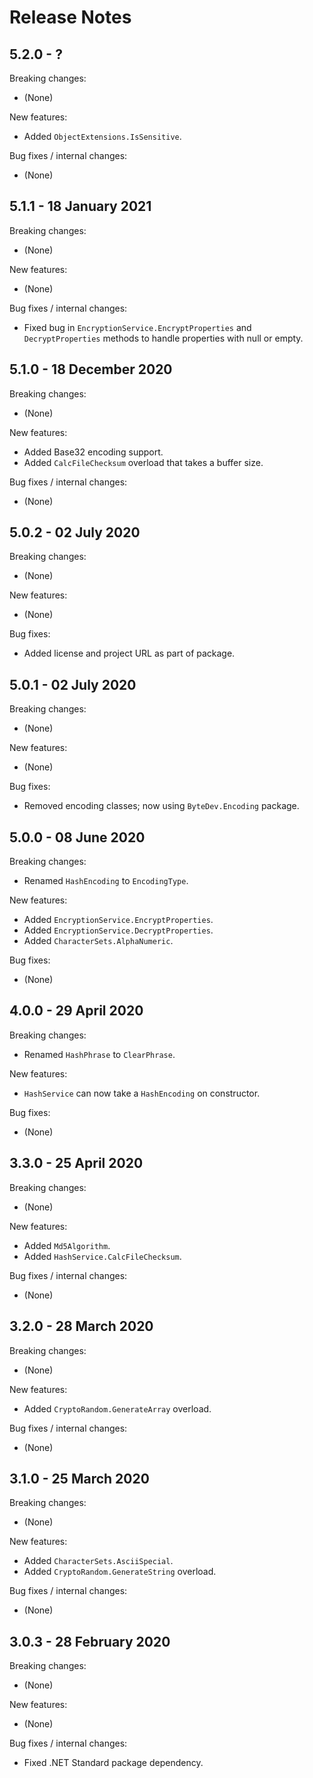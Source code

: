 # Release Notes

## 5.2.0 - ?

Breaking changes:
- (None)

New features:
- Added `ObjectExtensions.IsSensitive`.

Bug fixes / internal changes:
- (None)

## 5.1.1 - 18 January 2021

Breaking changes:
- (None)

New features:
- (None)

Bug fixes / internal changes:
- Fixed bug in `EncryptionService.EncryptProperties` and `DecryptProperties` methods to handle properties with null or empty.

## 5.1.0 - 18 December 2020

Breaking changes:
- (None)

New features:
- Added Base32 encoding support.
- Added `CalcFileChecksum` overload that takes a buffer size.

Bug fixes / internal changes:
- (None)

## 5.0.2 - 02 July 2020

Breaking changes:
- (None)

New features:
- (None)

Bug fixes:
- Added license and project URL as part of package.

## 5.0.1 - 02 July 2020

Breaking changes:
- (None)

New features:
- (None)

Bug fixes:
- Removed encoding classes; now using `ByteDev.Encoding` package.

## 5.0.0 - 08 June 2020

Breaking changes:
- Renamed `HashEncoding` to `EncodingType`.

New features:
- Added `EncryptionService.EncryptProperties`.
- Added `EncryptionService.DecryptProperties`.
- Added `CharacterSets.AlphaNumeric`.

Bug fixes:
- (None)

## 4.0.0 - 29 April 2020

Breaking changes:
- Renamed `HashPhrase` to `ClearPhrase`.

New features:
- `HashService` can now take a `HashEncoding` on constructor.

Bug fixes:
- (None)

## 3.3.0 - 25 April 2020

Breaking changes:
- (None)

New features:
- Added `Md5Algorithm`.
- Added `HashService.CalcFileChecksum`.

Bug fixes / internal changes:
- (None)

## 3.2.0 - 28 March 2020

Breaking changes:
- (None)

New features:
- Added `CryptoRandom.GenerateArray` overload.

Bug fixes / internal changes:
- (None)

## 3.1.0 - 25 March 2020

Breaking changes:
- (None)

New features:
- Added `CharacterSets.AsciiSpecial`.
- Added `CryptoRandom.GenerateString` overload.

Bug fixes / internal changes:
- (None)

## 3.0.3 - 28 February 2020

Breaking changes:
- (None)

New features:
- (None)

Bug fixes / internal changes:
- Fixed .NET Standard package dependency.
